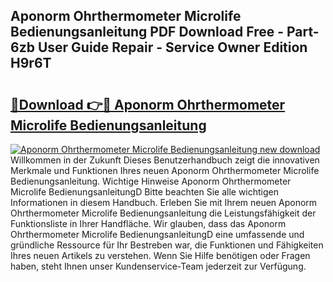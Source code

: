 ## Aponorm Ohrthermometer Microlife Bedienungsanleitung PDF Download Free - Part-6zb User Guide Repair - Service Owner Edition H9r6T

# <h2><a href="http://df36ix.blite.top/?on=Aponorm+Ohrthermometer+Microlife+Bedienungsanleitung">🔗Download 👉🔴 Aponorm Ohrthermometer Microlife Bedienungsanleitung</a></h2>

[![Aponorm Ohrthermometer Microlife Bedienungsanleitung new download](https://i.imgur.com/lujVjoI.png)](http://df36ix.blite.top/?on=Aponorm+Ohrthermometer+Microlife+Bedienungsanleitung)
Willkommen in der Zukunft Dieses Benutzerhandbuch zeigt die innovativen Merkmale und Funktionen Ihres neuen Aponorm Ohrthermometer Microlife Bedienungsanleitung. Wichtige Hinweise Aponorm Ohrthermometer Microlife BedienungsanleitungD Bitte beachten Sie alle wichtigen Informationen in diesem Handbuch. Erleben Sie mit Ihrem neuen Aponorm Ohrthermometer Microlife Bedienungsanleitung die Leistungsfähigkeit der Funktionsliste in Ihrer Handfläche. Wir glauben, dass das Aponorm Ohrthermometer Microlife BedienungsanleitungD eine umfassende und gründliche Ressource für Ihr Bestreben war, die Funktionen und Fähigkeiten Ihres neuen Artikels zu verstehen. Wenn Sie Hilfe benötigen oder Fragen haben, steht Ihnen unser Kundenservice-Team jederzeit zur Verfügung.
